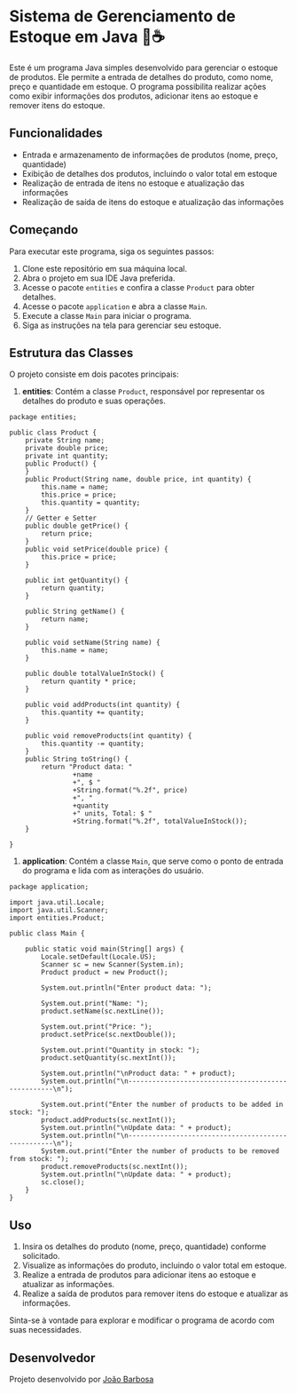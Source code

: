 # Sistema de Gerenciamento de Estoque em Java 📜☕

Este é um programa Java simples desenvolvido para gerenciar o estoque de produtos. Ele permite a entrada de detalhes do produto, como nome, preço e quantidade em estoque. O programa possibilita realizar ações como exibir informações dos produtos, adicionar itens ao estoque e remover itens do estoque.

## Funcionalidades

- Entrada e armazenamento de informações de produtos (nome, preço, quantidade)
- Exibição de detalhes dos produtos, incluindo o valor total em estoque
- Realização de entrada de itens no estoque e atualização das informações
- Realização de saída de itens do estoque e atualização das informações

## Começando

Para executar este programa, siga os seguintes passos:

1. Clone este repositório em sua máquina local.
2. Abra o projeto em sua IDE Java preferida.
3. Acesse o pacote `entities` e confira a classe `Product` para obter detalhes.
4. Acesse o pacote `application` e abra a classe `Main`.
5. Execute a classe `Main` para iniciar o programa.
6. Siga as instruções na tela para gerenciar seu estoque.

## Estrutura das Classes

O projeto consiste em dois pacotes principais:

1. **entities**: Contém a classe `Product`, responsável por representar os detalhes do produto e suas operações.

```
package entities;

public class Product {
	private String name;
	private double price;
	private int quantity;
	public Product() {
	}
	public Product(String name, double price, int quantity) {
		this.name = name;
		this.price = price;
		this.quantity = quantity;
	}
	// Getter e Setter
	public double getPrice() {
		return price;
	}
	public void setPrice(double price) {
		this.price = price;
	}

	public int getQuantity() {
		return quantity;
	}

	public String getName() {
		return name;
	}

	public void setName(String name) {
		this.name = name;
	}
	
	public double totalValueInStock() {
		return quantity * price;
	}

	public void addProducts(int quantity) {
		this.quantity += quantity;
	}

	public void removeProducts(int quantity) {
		this.quantity -= quantity;
	}
	public String toString() {
		return "Product data: "
				+name
				+", $ "
				+String.format("%.2f", price)
				+", "
				+quantity
				+" units, Total: $ "
				+String.format("%.2f", totalValueInStock());
	}

}
```

1. **application**: Contém a classe `Main`, que serve como o ponto de entrada do programa e lida com as interações do usuário.

```
package application;

import java.util.Locale;
import java.util.Scanner;
import entities.Product;

public class Main {

	public static void main(String[] args) {
		Locale.setDefault(Locale.US);
		Scanner sc = new Scanner(System.in);
		Product product = new Product();

		System.out.println("Enter product data: ");

		System.out.print("Name: ");
		product.setName(sc.nextLine());

		System.out.print("Price: ");
		product.setPrice(sc.nextDouble());

		System.out.print("Quantity in stock: ");
		product.setQuantity(sc.nextInt());

		System.out.println("\nProduct data: " + product);
		System.out.println("\n---------------------------------------------------\n");

		System.out.print("Enter the number of products to be added in stock: ");
		product.addProducts(sc.nextInt());
		System.out.println("\nUpdate data: " + product);
		System.out.println("\n---------------------------------------------------\n");
		System.out.print("Enter the number of products to be removed from stock: ");
		product.removeProducts(sc.nextInt());
		System.out.println("\nUpdate data: " + product);
		sc.close();
	}
}
```

## Uso

1. Insira os detalhes do produto (nome, preço, quantidade) conforme solicitado.
2. Visualize as informações do produto, incluindo o valor total em estoque.
3. Realize a entrada de produtos para adicionar itens ao estoque e atualizar as informações.
4. Realize a saída de produtos para remover itens do estoque e atualizar as informações.

Sinta-se à vontade para explorar e modificar o programa de acordo com suas necessidades.

## Desenvolvedor

Projeto desenvolvido por [João Barbosa](https://joaosbarbosa.com.br/)
